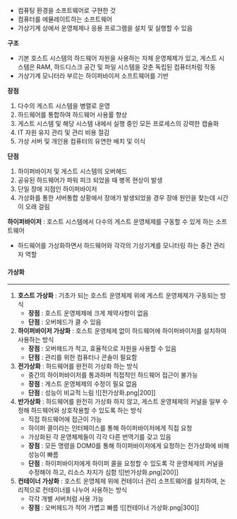 - 컴퓨팅 환경을 소프트웨어로 구현한 것
- 컴퓨터를 에뮬레이트하는 소프트웨어
- 가상기계 상에서 운영체제나 응용 프로그램을 설치 및 실행할 수 있음

**구조**
- 기본 호스트 시스템의 하드웨어 자원을 사용하는 자체 운영체제가 있고, 게스트 시스템은 RAM, 하드디스크 공간 및 파일 시스템을 갖춘 독립된 컴퓨터처럼 작동
- 가상기계 모니터라 부르는 하이퍼바이저 소프트웨어를 기반

**장점**
1. 다수의 게스트 시스템을 병렬로 운영
2. 하드웨어를 통합하여 하드웨어 사용률 향상
3. 게스트 시스템 및 해당 시스템 내에서 실행 중인 모든 프로세스의 강력한 캡슐화
4. IT 자원 유지 관리 및 관리 비용 절감
5. 가상 서버 및 개인용 컴퓨터의 유연한 배치 및 이식

**단점**
1. 하이퍼바이저 및 게스트 시스템의 오버헤드
2. 공유된 하드웨어가 파워 피크 되었을 때 병목 현상이 발생
3. 단일 장애 지점인 하이퍼바이저
4. 가상화를 통한 서버통합 상황에서 장애가 발생되었을 경우 장애 원인을 찾는데 시간이 오래 걸림

**하이퍼바이저** : 호스트 시스템에서 다수의 게스트 운영체제를 구동할 수 있게 하는 소프트웨어
- 하드웨어를 가상화하면서 하드웨어와 각각의 기상기계를 모니터링 하는 중간 관리자 역할

#### 가상화
---
1. **호스트 가상화** : 기초가 되는 호스트 운영체제 위에 게스트 운영체제가 구동되는 방식
	- **장점** : 호스트 운영체제에 크게 제약사항이 없음
	- **단점** : 오버헤드가 클 수 있음
2. **하이퍼바이저 가상화** : 호스트 운영체제 없이 하드웨어에 하이퍼바이저를 설치하여 사용하는 방식
	- **장점** : 오버헤드가 적고, 효율적으로 자원을 사용할 수 있음
	- **단점** : 관리를 위한 컴퓨터나 콘솔이 필요함
3. **전가상화** : 하드웨어를 완전히 가상화 하는 방식
	- 중간의 하이퍼바이저를 통과하며 직접적인 하드웨어 접근이 불가능
	- **장점** : 게스트 운영체제의 수정이 필요 없음
	- **단점** : 성능이 비교적 느림
	![[전가상화.png|200]]
4. **반가상화** : 하드웨어를 완전히 가상화 하지 않고, 게스트 운영체제의 커널을 일부 수정해 하드웨어와 상호작용할 수 있도록 하는 방식
	- 직접 하드웨어에 접근이 가능
	- 하이퍼 콜이라는 인터페이스를 통해 하이퍼바이저에게 직접 요청
	- 가상화된 각 운영체제들이 각각 다른 번역기를 갖고 있음
	- **장점** : 모든 명령을 DOM0를 통해 하이퍼바이저에게 요청하는 전가상화에 비해 성능이 빠름
	- **단점** : 하이퍼바이저에게 하이퍼 콜을 요청할 수 있도록 각 운영체제의 커널을 수정해야 하고, 리소스 차지가 심함
	![[반가상화.png|200]]
5. **컨테이너 가상화** : 호스트 운영체제 위에 컨테이너 관리 소프트웨어를 설치하여, 논리적으로 컨테이너를 나누어 사용하는 방식
	- 각각 개별 서버처럼 사용 가능
	- **장점** : 오버헤드가 적어 가볍고 빠름
	![[컨테이너 가상화.png|300]]